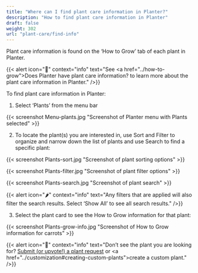 ```yaml
---
title: "Where can I find plant care information in Planter?"
description: "How to find plant care information in Planter"
draft: false
weight: 302
url: "plant-care/find-info"
---
```


Plant care information is found on the ‘How to Grow’ tab of each plant in Planter.

{{< alert icon="🌿" context="info" text="See <a href=\"../how-to-grow\">Does Planter have plant care information?</a> to learn more about the plant care information in Planter." />}}

To find plant care information in Planter:
1. Select ‘Plants’ from the menu bar

{{< screenshot Menu-plants.jpg "Screenshot of Planter menu with Plants selected" >}}

2. To locate the plant(s) you are interested in, use Sort and Filter to organize and narrow down the list of plants and use Search to find a specific plant:

{{< screenshot Plants-sort.jpg "Screenshot of plant sorting options" >}}


{{< screenshot Plants-filter.jpg "Screenshot of plant filter options" >}}


{{< screenshot Plants-search.jpg "Screenshot of plant search" >}}

{{< alert icon="🌶️" context="info" text="Any filters that are applied will also filter the search results. Select ‘Show All’ to see all search results." />}}

3. Select the plant card to see the How to Grow information for that plant:

{{< screenshot Plants-grow-info.jpg "Screenshot of How to Grow information for carrots" >}}

{{< alert icon="🥕" context="info" text="Don’t see the plant you are looking for? <a href=https://planter.garden/requests>Submit (or upvote!) a plant request</a> or <a href=\"../customization#creating-custom-plants\">create a custom plant</a>." />}}
